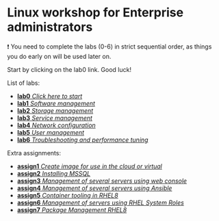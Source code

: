 # Linux workshop for Enterprise administrators

:exclamation: You need to complete the labs (0-6) in strict sequential order, as things you do early on will be used later on.

Start by clicking on the lab0 link. Good luck!

List of labs:
- [**lab0** *Click here to start*](lab0.md)
- [**lab1** *Software management*](lab1.md)
- [**lab2** *Storage management*](lab2.md)
- [**lab3** *Service management*](lab3.md)
- [**lab4** *Network configuration*](lab4.md)
- [**lab5** *User management*](lab5.md)
- [**lab6** *Troubleshooting and performance tuning*](lab6.md)

Extra assignments:
- [**assign1** *Create image for use in the cloud or virtual*](assign1.md)
- [**assign2** *Installing MSSQL*](assign2.md)
- [**assign3** *Management of several servers using web console*](assign3.md)
- [**assign4** *Management of several servers using Ansible*](assign4.md)
- [**assign5** *Container tooling in RHEL8*](assign5.md)
- [**assign6** *Management of servers using RHEL System Roles*](assign6.md)
- [**assign7** *Package Management RHEL8*](assign7.md)

